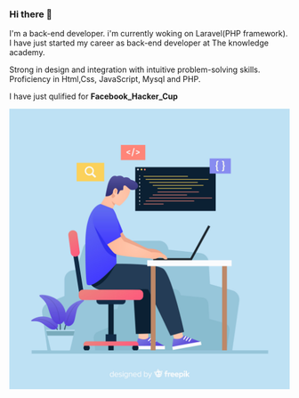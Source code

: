 ### Hi there 👋
<div class="container row">
<div class="col-12 col-md-7 text-center>
<div align="left"><p>I'm a back-end developer. i'm currently woking on Laravel(PHP framework). I have just started my career as back-end developer at The knowledge academy.

Strong in design and integration with intuitive problem-solving skills. Proficiency in Html,Css, JavaScript, Mysql and PHP.

I have just qulified for <strong>Facebook_Hacker_Cup</p></div>


<div class="col-md-5" align="right" height="600px" width="300px">
  <img src="/2842579.jpg">
</div>
</div>
